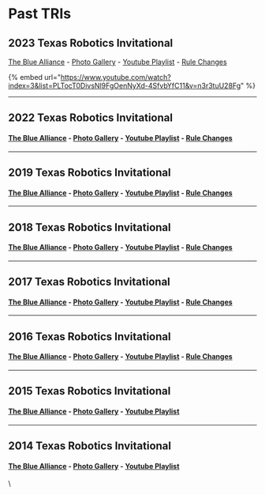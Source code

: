 # Past TRIs

## 2023 Texas Robotics Invitational

[The Blue Alliance](https://www.thebluealliance.com/event/2023txri) - [Photo Gallery](https://photos.spectrum3847.org/2023/2023-TRI) - [Youtube Playlist](https://www.youtube.com/watch?v=n3r3tuU28Fg\&list=PLTocT0DivsNl9FgOenNyXd-4SfvbYfC11\&index=2) - [Rule Changes](https://docs.google.com/document/d/e/2PACX-1vQ6kb1sH1Ic1JM-ftsnfXgujrYrhz13zjECdA3l76iT74tJFU18BP53UA8ZSj-4WB7kIUhBXDCgDyDA/pub)&#x20;

{% embed url="https://www.youtube.com/watch?index=3&list=PLTocT0DivsNl9FgOenNyXd-4SfvbYfC11&v=n3r3tuU28Fg" %}

***

## 2022 Texas Robotics Invitational

#### [The Blue Alliance](https://www.thebluealliance.com/event/2022txhou) - [Photo Gallery](https://photos.spectrum3847.org/2022-FRC-1/TRI-2022) - [Youtube Playlist](https://www.youtube.com/watch?v=n3r3tuU28Fg\&list=PLTocT0DivsNl9FgOenNyXd-4SfvbYfC11\&index=2) - [Rule Changes](https://docs.google.com/document/d/e/2PACX-1vQ6kb1sH1Ic1JM-ftsnfXgujrYrhz13zjECdA3l76iT74tJFU18BP53UA8ZSj-4WB7kIUhBXDCgDyDA/pub)

***

## 2019 Texas Robotics Invitational

#### [The Blue Alliance](https://www.thebluealliance.com/event/2019txri) - [Photo Gallery](https://photos.spectrum3847.org/2019-FRC/TRI-2019) - [Youtube Playlist](https://www.youtube.com/playlist?list=PLTocT0DivsNmzaJHuuyqFngKHlvyUmuPj) - [Rule Changes](https://docs.google.com/document/d/19HvguYa9SeiUp6MScankNVRPY0rj0xyE1mKNX\_aQctU/edit)

***

## 2018 Texas Robotics Invitational

#### [The Blue Alliance](http://www.thebluealliance.com/event/2018txri) - [Photo Gallery](http://photos.spectrum3847.org/2018-FRC/TRI-2018) - [Youtube Playlist](https://www.youtube.com/watch?v=r\_cX8\_ajtjw\&list=PLTocT0DivsNkjBcu1SbY1yLWJw863eJHp) - [Rule Changes](https://docs.google.com/document/d/e/2PACX-1vS9tKZRbInT3YN5P43R4iZeLk88LwXxsoU\_fEo70eeIZP5qC24dlZU0GESlIJPqHPWloLdUUjH5edhG/pub)

***

## 2017 Texas Robotics Invitational

#### [The Blue Alliance](http://www.thebluealliance.com/event/2017txri) - [Photo Gallery](http://photos.spectrum3847.org/2017-FRC/TRI-2017) - [Youtube Playlist](https://www.youtube.com/watch?v=BYfhfc2u1MU\&list=PLTocT0DivsNn2tgnplS5nCcQmhcF2fzIJ) - [Rule Changes](https://docs.google.com/document/d/1tQc87r4Djtqv0UqKnAsb\_hKkSI4lRwJlbbKaKX0CaXw/pub)

***

## 2016 Texas Robotics Invitational

#### [The Blue Alliance](http://www.thebluealliance.com/event/2016txri) - [Photo Gallery](http://photos.spectrum3847.org/2016-Competitions/2016-TRI) - [Youtube Playlist](https://www.youtube.com/playlist?list=PLTocT0DivsNm7VgMiXSff6pk35HJXrr9n) - [Rule Changes](https://docs.google.com/document/d/e/2PACX-1vQPDxidjS3w9nEWrWDZuGOu6eYMm01g6BWDExQgBjF6or0E7fGlXYlRxIvj68lm-HwXeMKlpw2zekeQ/pub)

***

## 2015 Texas Robotics Invitational

#### [The Blue Alliance](http://www.thebluealliance.com/event/2015txri) - [Photo Gallery](https://spectrum3847.smugmug.com/2015-Competitions/2015-Texas-Robotics-Invitational/) - [Youtube Playlist](https://www.youtube.com/playlist?list=PLTocT0DivsNlIFAaA0cgoxtVlLEtXWdtq)

***

## 2014 Texas Robotics Invitational

#### [The Blue Alliance](http://www.thebluealliance.com/event/2014txri) - [Photo Gallery](https://photos.spectrum3847.org/2014-Competitions/2014-TRI) - [Youtube Playlist](https://www.youtube.com/playlist?list=PLTocT0DivsNlCyWdJG0IFSs\_hyV6JQuea)

\
